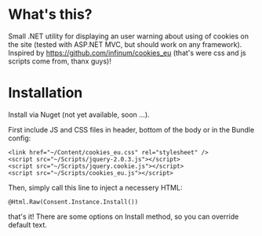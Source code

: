 # What's this?

Small .NET utility for displaying an user warning about using of cookies on the site (tested with ASP.NET MVC, but should work on any framework). Inspired by https://github.com/infinum/cookies_eu (that's were css and js scripts come from, thanx guys)!

# Installation

Install via Nuget (not yet available, soon ...).  

First include JS and CSS files in header, bottom of the body or in the Bundle config:

    <link href="~/Content/cookies_eu.css" rel="stylesheet" />
    <script src="~/Scripts/jquery-2.0.3.js"></script>
    <script src="~/Scripts/jquery.cookie.js"></script>
    <script src="~/Scripts/cookies_eu.js"></script>
    

Then, simply call this line to inject a necessery HTML:

    @Html.Raw(Consent.Instance.Install())


that's it! There are some options on Install method, so you can override default text.


    